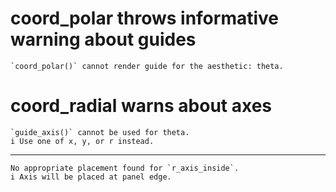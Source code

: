 # coord_polar throws informative warning about guides

    `coord_polar()` cannot render guide for the aesthetic: theta.

# coord_radial warns about axes

    `guide_axis()` cannot be used for theta.
    i Use one of x, y, or r instead.

---

    No appropriate placement found for `r_axis_inside`.
    i Axis will be placed at panel edge.

